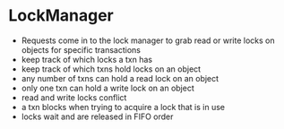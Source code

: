 # LockManager

- Requests come in to the lock manager to grab read or write locks on objects for specific transactions
- keep track of which locks a txn has
- keep track of which txns hold locks on an object
- any number of txns can hold a read lock on an object
- only one txn can hold a write lock on an object
- read and write locks conflict
- a txn blocks when trying to acquire a lock that is in use
- locks wait and are released in FIFO order
